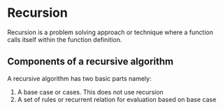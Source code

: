 # Recursion

Recursion is a problem solving approach or technique where a function calls itself within the function definition.

## Components of a recursive algorithm

A recursive algorithm has two basic parts namely:

1. A base case or cases. This does not use recursion
2. A set of rules or recurrent relation for evaluation based on base case
